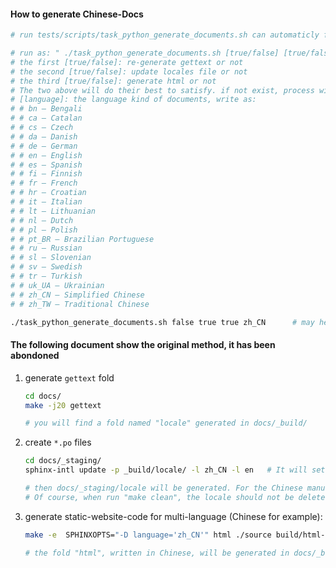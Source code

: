 #### How to generate Chinese-Docs

```bash
# run tests/scripts/task_python_generate_documents.sh can automaticly finish this work

# run as: " ./task_python_generate_documents.sh [true/false] [true/false] [true/false] [language] "
# the first [true/false]: re-generate gettext or not
# the second [true/false]: update locales file or not
# the third [true/false]: generate html or not
# The two above will do their best to satisfy. if not exist, process will generate directly.
# [language]: the language kind of documents, write as:
# # bn – Bengali
# # ca – Catalan
# # cs – Czech
# # da – Danish
# # de – German
# # en – English
# # es – Spanish
# # fi – Finnish
# # fr – French
# # hr – Croatian
# # it – Italian
# # lt – Lithuanian
# # nl – Dutch
# # pl – Polish
# # pt_BR – Brazilian Portuguese
# # ru – Russian
# # sl – Slovenian
# # sv – Swedish
# # tr – Turkish
# # uk_UA – Ukrainian
# # zh_CN – Simplified Chinese
# # zh_TW – Traditional Chinese

./task_python_generate_documents.sh false true true zh_CN      # may help you generate Chinese manual     
```

#### The following document show the original method, it has been abondoned
1. generate `gettext` fold

    ```bash
    cd docs/
    make -j20 gettext

    # you will find a fold named "locale" generated in docs/_build/ 
    ```

2. create `*.po` files

    ```bash
    cd docs/_staging/
    sphinx-intl update -p _build/locale/ -l zh_CN -l en   # It will set up internationalization support for English and Chinese

    # then docs/_staging/locale will be generated. For the Chinese manual, we only need to translate docs/_staging/locale/zh_CN/LC_MESSAGES/*.po
    # Of course, when run "make clean", the locale should not be delete. 
    ```

3. generate static-website-code for multi-language (Chinese for example):

    ```bash
    make -e  SPHINXOPTS="-D language='zh_CN'" html ./source build/html-zh

    # the fold "html", written in Chinese, will be generated in docs/_build/. We can deploy it normally
    ```
